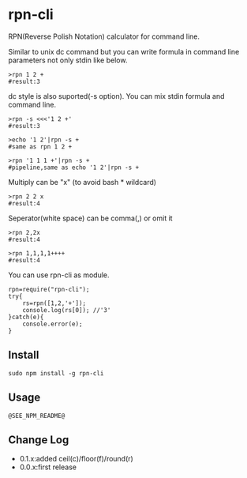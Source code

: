 rpn-cli
==========

RPN(Reverse Polish Notation) calculator for command line.

Similar to unix dc command but you can write formula in command line parameters not only stdin like below.
```
>rpn 1 2 +
#result:3
```

dc style is also suported(-s option). You can mix stdin formula and command line.

```
>rpn -s <<<'1 2 +'
#result:3

>echo '1 2'|rpn -s +
#same as rpn 1 2 +

>rpn '1 1 1 +'|rpn -s +
#pipeline,same as echo '1 2'|rpn -s +
```

Multiply can be "x" (to avoid bash * wildcard) 

```
>rpn 2 2 x
#result:4
```

Seperator(white space) can be comma(,) or omit it

```
>rpn 2,2x
#result:4

>rpn 1,1,1,1++++
#result:4
```

You can use rpn-cli as module.

```
rpn=require("rpn-cli");
try{
	rs=rpn([1,2,'+']);
	console.log(rs[0]); //'3'
}catch(e){
	console.error(e);
}
```

## Install

```
sudo npm install -g rpn-cli
```

## Usage
```
@SEE_NPM_README@
```

## Change Log

- 0.1.x:added ceil(c)/floor(f)/round(r)
- 0.0.x:first release
